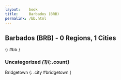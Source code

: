 ```yaml
---
layout:    book
title:     Barbados (BRB)
permalink: /bb.html
---
```


## Barbados (BRB) - 0 Regions, 1 Cities
{: #bb }





### Uncategorized _(1)_{:.count}


Bridgetown  {: .city #bridgetown } <br>


 
